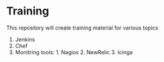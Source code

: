 Training
========

This repository will create training material for various topics
  1.  Jenkins
  2.  Chef
  3.  Monitring tools: 
    1. Nagios
    2. NewRelic
    3. Icinga
